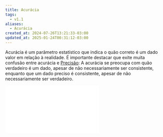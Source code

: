 ```yaml
---
title: Acurácia
tags:
  - v1.1
aliases:
  - Acurácia
created_at: 2024-07-26T13:21:33-03:00
updated_at: 2025-01-24T00:31:12-03:00
---
```


Acurácia é um parâmetro estatístico que indica o quão correto é um dado valor em relação à realidade. É importante destacar que exite muita confusão entre acurácia e [Precisão](content/atomos/2024/07/26/Precisão.md): A acurácia se preocupa com quão verdadeiro é um dado, apesar de não necessariamente ser consistente, enquanto que um dado preciso é consistente, apesar de não necessariamente ser verdadeiro.

![2024-07-19-precisao_acuracia.excalidraw](../../../../../_excalidraw/2024-07-19-precisao_acuracia.excalidraw.md)